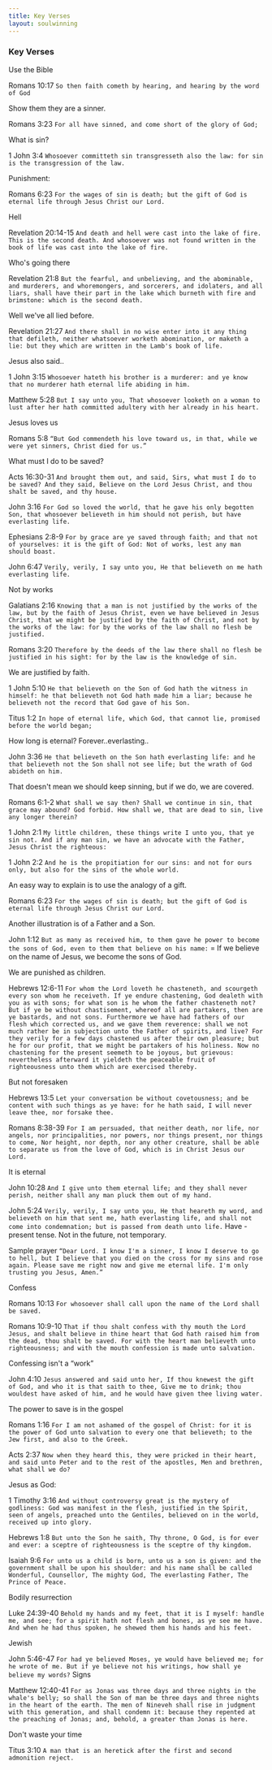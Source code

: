 ```yaml
---
title: Key Verses
layout: soulwinning
---
```


### Key Verses

Use the Bible 

Romans 10:17
```So then faith cometh by hearing, and hearing by the word of God```

Show them they are a sinner. 

Romans 3:23 
```For all have sinned, and come short of the glory of God;```

What is sin?

1 John 3:4
```Whosoever committeth sin transgresseth also the law: for sin is the transgression of the law.```

Punishment:

Romans 6:23
```For the wages of sin is death; but the gift of God is eternal life through Jesus Christ our Lord.```

Hell

Revelation 20:14-15
```And death and hell were cast into the lake of fire. This is the second death. And whosoever was not found written in the book of life was cast into the lake of fire.```

Who's going there

Revelation 21:8
```But the fearful, and unbelieving, and the abominable, and murderers, and whoremongers, and sorcerers, and idolaters, and all liars, shall have their part in the lake which burneth with fire and brimstone: which is the second death.```

Well we've all lied before. 

Revelation 21:27
```And there shall in no wise enter into it any thing that defileth, neither whatsoever worketh abomination, or maketh a lie: but they which are written in the Lamb's book of life.```

Jesus also said..

1 John 3:15
```Whosoever hateth his brother is a murderer: and ye know that no murderer hath eternal life abiding in him.```

Matthew 5:28
```But I say unto you, That whosoever looketh on a woman to lust after her hath committed adultery with her already in his heart.```

Jesus loves us

Romans 5:8
```“But God commendeth his love toward us, in that, while we were yet sinners, Christ died for us.”```


What must I do to be saved?

Acts 16:30-31 
```And brought them out, and said, Sirs, what must I do to be saved? And they said, Believe on the Lord Jesus Christ, and thou shalt be saved, and thy house.```

John 3:16
```For God so loved the world, that he gave his only begotten Son, that whosoever believeth in him should not perish, but have everlasting life.```

Ephesians 2:8-9
```For by grace are ye saved through faith; and that not of yourselves: it is the gift of God: Not of works, lest any man should boast.```

John 6:47
```Verily, verily, I say unto you, He that believeth on me hath everlasting life.```

Not by works

Galatians 2:16
```Knowing that a man is not justified by the works of the law, but by the faith of Jesus Christ, even we have believed in Jesus Christ, that we might be justified by the faith of Christ, and not by the works of the law: for by the works of the law shall no flesh be justified.```

Romans 3:20
```Therefore by the deeds of the law there shall no flesh be justified in his sight: for by the law is the knowledge of sin.```

We are justified by faith. 

1 John 5:10
```He that believeth on the Son of God hath the witness in himself: he that believeth not God hath made him a liar; because he believeth not the record that God gave of his Son.```

Titus 1:2
```In hope of eternal life, which God, that cannot lie, promised before the world began;```

How long is eternal? Forever..everlasting..

John 3:36
```He that believeth on the Son hath everlasting life: and he that believeth not the Son shall not see life; but the wrath of God abideth on him.```

That doesn't mean we should keep sinning, but if we do, we are covered.

Romans 6:1-2
```What shall we say then? Shall we continue in sin, that grace may abound? God forbid. How shall we, that are dead to sin, live any longer therein?```

1 John 2:1
```My little children, these things write I unto you, that ye sin not. And if any man sin, we have an advocate with the Father, Jesus Christ the righteous:```

1 John 2:2
```And he is the propitiation for our sins: and not for ours only, but also for the sins of the whole world.```

An easy way to explain is to use the analogy of a gift.

Romans 6:23
```For the wages of sin is death; but the gift of God is eternal life through Jesus Christ our Lord.```

Another illustration is of a Father and a Son.

John 1:12
```But as many as received him, to them gave he power to become the sons of God, even to them that believe on his name:```
= If we believe on the name of Jesus, we become the sons of God. 

We are punished as children.

Hebrews 12:6-11
```For whom the Lord loveth he chasteneth, and scourgeth every son whom he receiveth. If ye endure chastening, God dealeth with you as with sons; for what son is he whom the father chasteneth not? But if ye be without chastisement, whereof all are partakers, then are ye bastards, and not sons. Furthermore we have had fathers of our flesh which corrected us, and we gave them reverence: shall we not much rather be in subjection unto the Father of spirits, and live? For they verily for a few days chastened us after their own pleasure; but he for our profit, that we might be partakers of his holiness. Now no chastening for the present seemeth to be joyous, but grievous: nevertheless afterward it yieldeth the peaceable fruit of righteousness unto them which are exercised thereby.```

But not foresaken

Hebrews 13:5
```Let your conversation be without covetousness; and be content with such things as ye have: for he hath said, I will never leave thee, nor forsake thee.```

Romans 8:38-39
```For I am persuaded, that neither death, nor life, nor angels, nor principalities, nor powers, nor things present, nor things to come, Nor height, nor depth, nor any other creature, shall be able to separate us from the love of God, which is in Christ Jesus our Lord.```

It is eternal

John 10:28
```And I give unto them eternal life; and they shall never perish, neither shall any man pluck them out of my hand.```

John 5:24
```Verily, verily, I say unto you, He that heareth my word, and believeth on him that sent me, hath everlasting life, and shall not come into condemnation; but is passed from death unto life.```
Have - present tense. Not in the future, not temporary. 

Sample prayer
```“Dear Lord. I know I'm a sinner, I know I deserve to go to hell, but I believe that you died on the cross for my sins and rose again. Please save me right now and give me eternal life. I'm only trusting you Jesus, Amen.”```

Confess

Romans 10:13
```For whosoever shall call upon the name of the Lord shall be saved.```

Romans 10:9-10
```That if thou shalt confess with thy mouth the Lord Jesus, and shalt believe in thine heart that God hath raised him from the dead, thou shalt be saved. For with the heart man believeth unto righteousness; and with the mouth confession is made unto salvation.```


Confessing isn't a “work”

John 4:10
```Jesus answered and said unto her, If thou knewest the gift of God, and who it is that saith to thee, Give me to drink; thou wouldest have asked of him, and he would have given thee living water.```

The power to save is in the gospel

Romans 1:16
```For I am not ashamed of the gospel of Christ: for it is the power of God unto salvation to every one that believeth; to the Jew first, and also to the Greek.```

Acts 2:37
```Now when they heard this, they were pricked in their heart, and said unto Peter and to the rest of the apostles, Men and brethren, what shall we do?```

Jesus as God:

1 Timothy 3:16
```And without controversy great is the mystery of godliness: God was manifest in the flesh, justified in the Spirit, seen of angels, preached unto the Gentiles, believed on in the world, received up into glory.```

Hebrews 1:8
```But unto the Son he saith, Thy throne, O God, is for ever and ever: a sceptre of righteousness is the sceptre of thy kingdom.```

Isaiah 9:6
```For unto us a child is born, unto us a son is given: and the government shall be upon his shoulder: and his name shall be called Wonderful, Counsellor, The mighty God, The everlasting Father, The Prince of Peace.```

Bodily resurrection

Luke 24:39-40
```Behold my hands and my feet, that it is I myself: handle me, and see; for a spirit hath not flesh and bones, as ye see me have. And when he had thus spoken, he shewed them his hands and his feet.```

Jewish

John 5:46-47
```For had ye believed Moses, ye would have believed me; for he wrote of me. But if ye believe not his writings, how shall ye believe my words?```
Signs

Matthew 12:40-41
```For as Jonas was three days and three nights in the whale's belly; so shall the Son of man be three days and three nights in the heart of the earth. The men of Nineveh shall rise in judgment with this generation, and shall condemn it: because they repented at the preaching of Jonas; and, behold, a greater than Jonas is here.```

Don't waste your time

Titus 3:10
```A man that is an heretick after the first and second admonition reject.```


